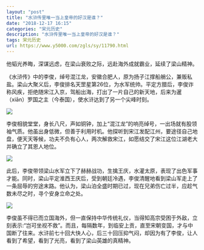 ```yaml
---
layout: "post"
title: "水浒传里唯一当上皇帝的好汉是谁？"
date: "2018-12-17 16:15"
categories: "宋元历史"
description: "水浒传里唯一当上皇帝的好汉是谁？"
tags: 宋元历史
url: https://www.y5000.com/zgls/sy/11790.html
---
```






他韬光养晦，深谋远虑，在梁山衰败之际，远赴海外成就霸业，延续了梁山精神。

《水浒传》中的李俊，绰号混江龙，安徽合肥人，原为扬子江撑船艄公，兼贩私盐。梁山大聚义后，李俊排名天罡星第26位，为水军统帅。平定方腊后，李俊诈称风疾，拒绝随宋江入京，驾船出海，打出了一片自己的新天地，后来为暹（xiān）罗国之主（今泰国），使水浒达到了另一个尖峰时刻。

![](https://img.y5000.com/uploads/allimg/170122/15141M912-0.jpg)

李俊相貌堂堂，身长八尺，声如铜钟，加上“混江龙”的响亮绰号，一出场就有股领袖气质。他虽出身低微，但善于利用时机。他探听到宋江发配江州，要途径自己地盘，便天天等候，功夫不负有心人，两次解救宋江，如愿结交了宋江这位江湖老大并确立了其恩人地位。

![](https://img.y5000.com/uploads/allimg/170122/15141J450-1.jpg)

此后，李俊带领梁山水军立下了赫赫战功，生擒王庆，水灌太原，表现了出色军事才能。同时，梁山平定淮西王庆后，受到朝廷冷遇，李俊清醒地看到梁山军走上了一条屈辱的穷途末路。他认为，梁山泊全盛时期已过，现在兄弟伤亡过半，应趁气数未尽之时，寻个安身立命之处。

![](https://img.y5000.com/uploads/allimg/170122/15141JW2-2.jpg)

李俊虽不得已而立国海外，但一直保持中华传统礼仪，当得知高宗受困于外敌，立刻表示:“岂可坐视不救”。而且，每隔数年，到临安上贡，直至宋朝变国，才与中国断了往来。水浒前七十回大快人心，后三十回压抑气闷，却因为有了李俊，让人看到了希望，看到了光亮，看到了梁山英雄的真精神。
